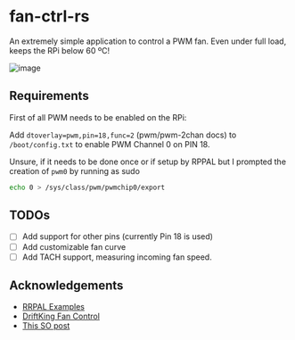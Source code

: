 # fan-ctrl-rs

An extremely simple application to control a PWM fan.
Even under full load, keeps the RPi below 60 ºC!

![image](https://github.com/arminveres/fan-ctrl-rs/assets/45210978/d745514a-bd87-4ff8-a0b9-fae1fbb8e1ae)

## Requirements

First of all PWM needs to be enabled on the RPi:

Add `dtoverlay=pwm,pin=18,func=2` (pwm/pwm-2chan docs) to `/boot/config.txt` to enable PWM Channel 0 on PIN 18.

Unsure, if it needs to be done once or if setup by RPPAL but I prompted the creation of `pwm0` by
running as sudo
```bash
echo 0 > /sys/class/pwm/pwmchip0/export
```

## TODOs

- [ ] Add support for other pins (currently Pin 18 is used)
- [ ] Add customizable fan curve
- [ ] Add TACH support, measuring incoming fan speed.

## Acknowledgements

- [RRPAL Examples](https://github.com/golemparts/rppal/blob/master/examples/pwm_blinkled.rs)
- [DriftKing Fan Control](https://github.com/DriftKingTW/Raspberry-Pi-PWM-Fan-Control)
- [This SO post](https://raspberrypi.stackexchange.com/questions/118235/can-i-control-a-4-pin-fan-with-a-raspberry-pi-without-adding-more-circuitry)
